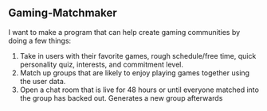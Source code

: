 Gaming-Matchmaker
---------------------------------------------------------------------------

I want to make a program that can help create gaming communities by doing
a few things:
  1. Take in users with their favorite games, rough schedule/free time, 
  quick personality quiz, interests, and commitment level.
  2. Match up groups that are likely to enjoy playing games together using
  the user data.
  3. Open a chat room that is live for 48 hours or until everyone matched 
  into the group has backed out. Generates a new group afterwards